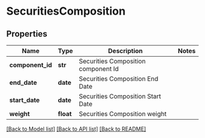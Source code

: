# SecuritiesComposition

## Properties
Name | Type | Description | Notes
------------ | ------------- | ------------- | -------------
**component_id** | **str** | Securities Composition component Id | 
**end_date** | **date** | Securities Composition End Date | 
**start_date** | **date** | Securities Composition Start Date | 
**weight** | **float** | Securities Composition weight | 

[[Back to Model list]](../README.md#documentation-for-models) [[Back to API list]](../README.md#documentation-for-api-endpoints) [[Back to README]](../README.md)


